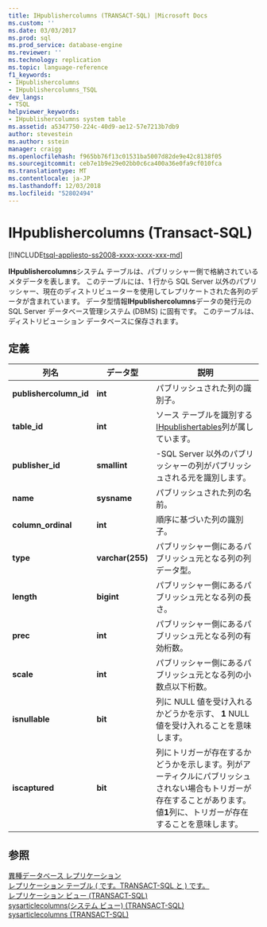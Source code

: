 ```yaml
---
title: IHpublishercolumns (TRANSACT-SQL) |Microsoft Docs
ms.custom: ''
ms.date: 03/03/2017
ms.prod: sql
ms.prod_service: database-engine
ms.reviewer: ''
ms.technology: replication
ms.topic: language-reference
f1_keywords:
- IHpublishercolumns
- IHpublishercolumns_TSQL
dev_langs:
- TSQL
helpviewer_keywords:
- IHpublishercolumns system table
ms.assetid: a5347750-224c-40d9-ae12-57e7213b7db9
author: stevestein
ms.author: sstein
manager: craigg
ms.openlocfilehash: f965bb76f13c01531ba5007d82de9e42c8138f05
ms.sourcegitcommit: ceb7e1b9e29e02bb0c6ca400a36e0fa9cf010fca
ms.translationtype: MT
ms.contentlocale: ja-JP
ms.lasthandoff: 12/03/2018
ms.locfileid: "52802494"
---
```

# <a name="ihpublishercolumns-transact-sql"></a>IHpublishercolumns (Transact-SQL)
[!INCLUDE[tsql-appliesto-ss2008-xxxx-xxxx-xxx-md](../../includes/tsql-appliesto-ss2008-xxxx-xxxx-xxx-md.md)]

  **IHpublishercolumns**システム テーブルは、パブリッシャー側で格納されているメタデータを表します。 このテーブルには、1 行から SQL Server 以外のパブリッシャー、現在のディストリビューターを使用してレプリケートされた各列のデータが含まれています。 データ型情報**IHpublishercolumns**データの発行元の SQL Server データベース管理システム (DBMS) に固有です。 このテーブルは、ディストリビューション データベースに保存されます。  
  
## <a name="definition"></a>定義  
  
|列名|データ型|説明|  
|-----------------|---------------|-----------------|  
|**publishercolumn_id**|**int**|パブリッシュされた列の識別子。|  
|**table_id**|**int**|ソース テーブルを識別する[IHpublishertables](../../relational-databases/system-tables/ihpublishertables-transact-sql.md)列が属しています。|  
|**publisher_id**|**smallint**|-SQL Server 以外のパブリッシャーの列がパブリッシュされる元を識別します。|  
|**name**|**sysname**|パブリッシュされた列の名前。|  
|**column_ordinal**|**int**|順序に基づいた列の識別子。|  
|**type**|**varchar(255)**|パブリッシャー側にあるパブリッシュ元となる列の列データ型。|  
|**length**|**bigint**|パブリッシャー側にあるパブリッシュ元となる列の長さ。|  
|**prec**|**int**|パブリッシャー側にあるパブリッシュ元となる列の有効桁数。|  
|**scale**|**int**|パブリッシャー側にあるパブリッシュ元となる列の小数点以下桁数。|  
|**isnullable**|**bit**|列に NULL 値を受け入れるかどうかを示す、 **1** NULL 値を受け入れることを意味します。|  
|**iscaptured**|**bit**|列にトリガーが存在するかどうかを示します。列がアーティクルにパブリッシュされない場合もトリガーが存在することがあります。 値**1**列に、トリガーが存在することを意味します。|  
  
## <a name="see-also"></a>参照  
 [異種データベース レプリケーション](../../relational-databases/replication/non-sql/heterogeneous-database-replication.md)   
 [レプリケーション テーブル &#40; です。TRANSACT-SQL と &#41; です。](../../relational-databases/system-tables/replication-tables-transact-sql.md)   
 [レプリケーション ビュー &#40;TRANSACT-SQL&#41;](../../relational-databases/system-views/replication-views-transact-sql.md)   
 [sysarticlecolumns&#40;システム ビュー&#41; &#40;TRANSACT-SQL&#41;](../../relational-databases/system-views/sysarticlecolumns-system-view-transact-sql.md)   
 [sysarticlecolumns &#40;TRANSACT-SQL&#41;](../../relational-databases/system-tables/sysarticlecolumns-transact-sql.md)  
  
  
